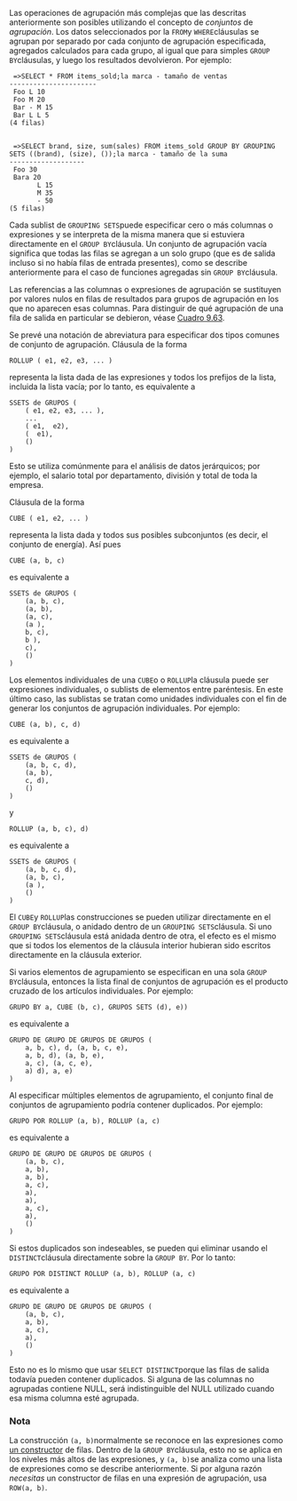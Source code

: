 Las operaciones de agrupación más complejas que las descritas anteriormente son posibles utilizando el concepto de *conjuntos* de *agrupación*. Los datos seleccionados por la  `FROM`y  `WHERE`cláusulas se agrupan por separado por cada conjunto de agrupación especificada,  agregados calculados para cada grupo, al igual que para simples  `GROUP BY`cláusulas, y luego los resultados devolvieron. Por ejemplo:

```
 =>SELECT * FROM items_sold;la marca - tamaño de ventas
----------------------
 Foo L 10
 Foo M 20
 Bar - M 15
 Bar L L 5
(4 filas) 


 =>SELECT brand, size, sum(sales) FROM items_sold GROUP BY GROUPING SETS ((brand), (size), ());la marca - tamaño de la suma
-------------------
 Foo 30
 Bara 20
       L 15
       M 35
       - 50
(5 filas)
```

Cada sublist de  `GROUPING SETS`puede especificar cero o más columnas o expresiones y se interpreta de la misma manera que si estuviera directamente en el  `GROUP BY`cláusula. Un conjunto de agrupación vacía significa que todas las filas se  agregan a un solo grupo (que es de salida incluso si no había filas de  entrada presentes), como se describe anteriormente para el caso de  funciones agregadas sin  `GROUP BY`cláusula.

Las referencias a las columnas o expresiones de agrupación se  sustituyen por valores nulos en filas de resultados para grupos de  agrupación en los que no aparecen esas columnas. Para distinguir de qué  agrupación de una fila de salida en particular se debieron, véase [Cuadro 9.63](https://www.postgresql.org/docs/current/functions-aggregate.html#FUNCTIONS-GROUPING-TABLE).

Se prevé una notación de abreviatura para especificar dos tipos comunes de conjunto de agrupación. Cláusula de la forma

```
ROLLUP ( e1, e2, e3, ... )
```

representa la lista dada de las expresiones y todos los prefijos  de la lista, incluida la lista vacía; por lo tanto, es equivalente a

```
SSETS de GRUPOS (
    ( e1, e2, e3, ... ),
    ...
    ( e1,  e2),
    (  e1),
    ()
)
```

Esto se utiliza comúnmente para el análisis de datos jerárquicos; por ejemplo, el salario total por departamento, división y total de  toda la empresa.

Cláusula de la forma

```
CUBE ( e1, e2, ... )
```

representa la lista dada y todos sus posibles subconjuntos (es decir, el conjunto de energía). Así pues

```
CUBE (a, b, c)
```

es equivalente a

```
SSETS de GRUPOS (
    (a, b, c),
    (a, b),
    (a, c),
    (a ),
    b, c),
    b ),
    c),
    ()
)
```

Los elementos individuales de una  `CUBE`o o  `ROLLUP`la cláusula puede ser expresiones individuales, o sublists de elementos  entre paréntesis. En este último caso, las sublistas se tratan como  unidades individuales con el fin de generar los conjuntos de agrupación  individuales. Por ejemplo:

```
CUBE (a, b), c, d)
```

es equivalente a

```
SSETS de GRUPOS (
    (a, b, c, d),
    (a, b),
    c, d),
    ()
)
```

y

```
ROLLUP (a, b, c), d)
```

es equivalente a

```
SSETS de GRUPOS (
    (a, b, c, d),
    (a, b, c),
    (a ),
    ()
)
```

El  `CUBE`y  `ROLLUP`las construcciones se pueden utilizar directamente en el  `GROUP BY`cláusula, o anidado dentro de un  `GROUPING SETS`cláusula. Si uno  `GROUPING SETS`cláusula está anidada dentro de otra, el efecto es el mismo que si todos los  elementos de la cláusula interior hubieran sido escritos directamente en la cláusula exterior.

Si varios elementos de agrupamiento se especifican en una sola  `GROUP BY`cláusula, entonces la lista final de conjuntos de agrupación es el producto cruzado de los artículos individuales. Por ejemplo:

```
GRUPO BY a, CUBE (b, c), GRUPOS SETS (d), e))
```

es equivalente a

```
GRUPO DE GRUPO DE GRUPOS DE GRUPOS (
    a, b, c), d, (a, b, c, e),
    a, b, d), (a, b, e),
    a, c), (a, c, e),
    a) d), a, e)
)
```

  Al especificar múltiples elementos de agrupamiento, el conjunto final de  conjuntos de agrupamiento podría contener duplicados. Por ejemplo:

```
GRUPO POR ROLLUP (a, b), ROLLUP (a, c)
```

es equivalente a

```
GRUPO DE GRUPO DE GRUPOS DE GRUPOS (
    (a, b, c),
    a, b),
    a, b),
    a, c),
    a),
    a),
    a, c),
    a),
    ()
)
```

Si estos duplicados son indeseables, se pueden qui eliminar usando el  `DISTINCT`cláusula directamente sobre la `GROUP BY`. Por lo tanto:

```
GRUPO POR DISTINCT ROLLUP (a, b), ROLLUP (a, c)
```

es equivalente a

```
GRUPO DE GRUPO DE GRUPOS DE GRUPOS (
    (a, b, c),
    a, b),
    a, c),
    a),
    ()
)
```

Esto no es lo mismo que usar  `SELECT DISTINCT`porque las filas de salida todavía pueden contener duplicados. Si alguna de  las columnas no agrupadas contiene NULL, será indistinguible del NULL  utilizado cuando esa misma columna esté agrupada.

### Nota

La construcción  `(a, b)`normalmente se reconoce en las expresiones como [un constructor](https://www.postgresql.org/docs/current/sql-expressions.html#SQL-SYNTAX-ROW-CONSTRUCTORS) de filas. Dentro de la  `GROUP BY`cláusula, esto no se aplica en los niveles más altos de las expresiones, y  `(a, b)`se analiza como una lista de expresiones como se describe anteriormente. Si por alguna razón *necesitas* un constructor de filas en una expresión de agrupación, usa `ROW(a, b)`.